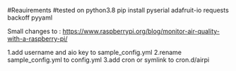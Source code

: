 #Reauirements
#tested on python3.8
pip install pyserial adafruit-io requests backoff pyyaml

Small changes to : https://www.raspberrypi.org/blog/monitor-air-quality-with-a-raspberry-pi/ 

1.add username and aio key to sample_config.yml
2.rename sample_config.yml to config.yml
3.add cron or symlink to cron.d/airpi
